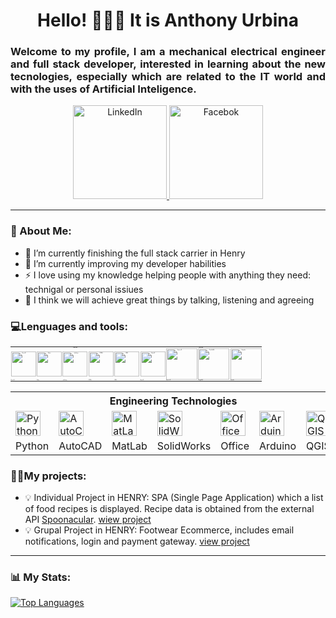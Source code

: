 <div>
    <h1 align="center"> Hello! 🙋🏾‍♂️ It is Anthony Urbina</h1>
    <h3 align="justify">Welcome to my profile, I am a mechanical electrical engineer and full stack developer,
        interested in learning about the new tecnologies, especially which are related to the IT world and with the uses
        of Artificial Inteligence. </h3>
</div>

<div align="center">
<a href="https://www.linkedin.com/in/anthony-urbina-5773b9173">
    <img src="https://tec.com.pe/wp-content/uploads/2021/09/linkedin.png" title="LinkedIn" alt="LinkedIn" width="150"
        heigth="20" />
</a>
<a href="https://www.facebook.com/anthonyaldair.urbinacalderon">
    <img src="https://www.hslt.com.br/img/saml/facebook.png"
        title="Facebook" alt="Facebok" width="150" heigth="20" />
</a>
</div>

---

### 🧮 About Me:
- 🔭 I’m currently finishing the full stack carrier in Henry
- 🌱 I’m currently improving my developer habilities
- ⚡ I love using my knowledge helping people with anything they need: technigal or personal issiues
- 🤝 I think we will achieve great things by talking, listening and agreeing

<!--
**ThonyIucI/thonyiuci** is a ✨ _special_ ✨ repository because its `README.md` (this file) appears on your GitHub profile.

Here are some ideas to get you started:

- 🔭 I’m currently working on ...
- 🌱 I’m currently learning ...
- 👯 I’m looking to collaborate on ...
- 🤔 I’m looking for help with ...
- 💬 Ask me about ...
- 📫 How to reach me: ...
- 😄 Pronouns: ...
- ⚡ Fun fact: ...
-->

<h3> 💻Lenguages and tools:</h3>

<div align="center">
    <table class="default" style="font-size:10%">
        <tr>
            <th colspan="5">Front End</th>
            <th colspan="4">Back End</th>
        </tr>
        <tr>
            <td>
                <img src="https://cdn.jsdelivr.net/gh/devicons/devicon/icons/react/react-original.svg" title="React JS"
                    alt="React JS" width="40" heigth="40" />
            </td>
            <td>
                <img src="https://cdn.jsdelivr.net/gh/devicons/devicon/icons/redux/redux-original.svg" title="Redux"
                    alt="Redux" width="40" heigth="40" />
            </td>
            <td>
                <img src="https://cdn.jsdelivr.net/gh/devicons/devicon/icons/javascript/javascript-original.svg"
                    title="JavaScript" alt="JavaScript" width="40" heigth="40" />
            </td>
            <td>
                <img src="https://cdn.jsdelivr.net/gh/devicons/devicon/icons/html5/html5-original.svg" title="HTML5"
                    alt="HTML5" width="40" heigth="40" />
            </td>
            <td>
                <img src="https://cdn.jsdelivr.net/gh/devicons/devicon/icons/css3/css3-original.svg" title="CSS3"
                    alt="CSS3" width="40" heigth="40" />
            </td>
            <td>
                <img src="https://cdn.jsdelivr.net/gh/devicons/devicon/icons/nodejs/nodejs-original.svg"
                    title="Node JS" alt="Node JS" width="40" heigth="40" align="center" />
            </td>
            <td>
                <img src="https://cdn.jsdelivr.net/gh/devicons/devicon/icons/express/express-original.svg"
                    title="Express JS" alt="Express JS" width="50" heigth="50" align="center" />
            </td>
            <td>
                <img src="https://cdn.jsdelivr.net/gh/devicons/devicon/icons/postgresql/postgresql-original.svg"
                    title="PostGreSQL" alt="PostGreSQL" width="50" heigth="50" align="center" />
            </td>
            <td>
                <img src="https://cdn.jsdelivr.net/gh/devicons/devicon/icons/sequelize/sequelize-original.svg"
                    title="Sequelize" alt="Sequelize" width="50" heigth="50" align="center" />
            </td>
        </tr>
        <tr>
            <td>React JS</td>
            <td>Redux</td>
            <td>JavaScript</td>
            <td>HTML5</td>
            <td>CSS3</td>
            <td>Node JS</td>
            <td>Express JS</td>
            <td>PostgreSQL</td>
            <td>Sequelize</td>
        </tr>
    </table>
</div>

<div align="center">
    <table class="default">
        <tr>
            <th colspan="7">Engineering Technologies</th>
        </tr>
        <tr>
            <td>
                <img src="https://img.icons8.com/color/344/python--v1.png" title="Python" alt="Python" width="40"
                    heigth="40" align="center" />
            </td>
            <td>
                <img src="https://img.icons8.com/fluency/344/autocad.png" title="AutoCAD" alt="AutoCAD" width="40"
                    heigth="40" align="center" />
            </td>
            <td>
                <img src="https://cdn.jsdelivr.net/gh/devicons/devicon/icons/matlab/matlab-original.svg" title="MatLab"
                    alt="MatLab" width="40" heigth="40" align="center" />
            </td>
            <td>
                <img src="https://img.icons8.com/color/344/solidworks.png" title="SolidWorks" alt="SolidWorks"
                    width="40" heigth="40" align="center" />
            </td>
            <td>
                <img src="https://img.icons8.com/color/344/office-365.png" title="Office" alt="Office" width="40"
                    heigth="40" align="center" />
            </td>
            <td>
                <img src="https://cdn.jsdelivr.net/gh/devicons/devicon/icons/arduino/arduino-original.svg"
                    title="Arduino" alt="Arduino" width="40" heigth="40" align="center" />
            </td>
            <td>
                <img src="https://upload.wikimedia.org/wikipedia/commons/thumb/9/91/QGIS_logo_new.svg/1200px-QGIS_logo_new.svg.png"
                    title="QGIS" alt="QGIS" width="40" heigth="40" align="center" />
            </td>
        </tr>
        <tr>
            <td>Python</td>
            <td>AutoCAD</td>
            <td>MatLab</td>
            <td>SolidWorks</td>
            <td>Office</td>
            <td>Arduino</td>
            <td>QGIS</td>
        </tr>
    </table>
</div>

<h3>💪🏾My projects:</h3>

- 💡 Individual Project in HENRY:
    SPA (Single Page Application) which a list of food recipes is displayed. Recipe data is obtained from the external API [Spoonacular](https://spoonacular.com). 
    [wiew project](https://thony-food.vercel.app)
- 💡 Grupal Project in HENRY: 
     Footwear Ecommerce, includes email notifications, login and payment gateway.
    [view project](https://app-henry-shoes.herokuapp.com/)
---

### 📊 My Stats:

[![Top Languages](https://github-readme-stats.vercel.app/api/top-langs/?username=thonyiuci)](https://github.com/anuraghazra/github-readme-stats)


